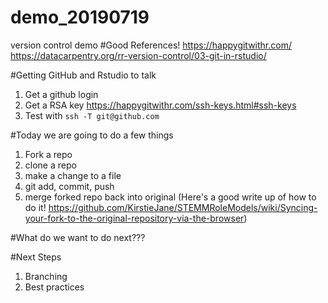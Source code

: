 # demo_20190719
version control demo
#Good References!
https://happygitwithr.com/
https://datacarpentry.org/rr-version-control/03-git-in-rstudio/

#Getting GitHub and Rstudio to talk 

1. Get a github login
2. Get a RSA key https://happygitwithr.com/ssh-keys.html#ssh-keys
3. Test with `ssh -T git@github.com`

#Today we are going to do a few things

1. Fork a repo
2. clone a repo
3. make a change to a file
4. git add, commit, push
5. merge forked repo back into original
(Here's a good write up of how to do it! https://github.com/KirstieJane/STEMMRoleModels/wiki/Syncing-your-fork-to-the-original-repository-via-the-browser)

#What do we want to do next???

#Next Steps
1. Branching
2. Best practices
